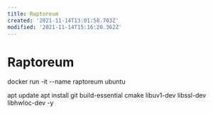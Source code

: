 ```yaml
---
title: Raptoreum
created: '2021-11-14T13:01:58.703Z'
modified: '2021-11-14T15:16:20.362Z'
---
```


# Raptoreum

docker run -it --name raptoreum ubuntu

apt update
apt install git build-essential cmake libuv1-dev libssl-dev libhwloc-dev -y

